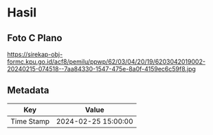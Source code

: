# Hasil

## Foto C Plano

https://sirekap-obj-formc.kpu.go.id/acf8/pemilu/ppwp/62/03/04/20/19/6203042019002-20240215-074518--7aa84330-1547-475e-8a0f-4159ec6c59f8.jpg


## Metadata

| Key        | Value               |
| ---------- | ------------------- |
| Time Stamp | 2024-02-25 15:00:00 |



